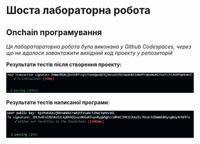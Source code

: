 # Шоста лабораторна робота

## Onchain програмування

_Ця лаборатораторна робота була виконана у Github Codespaces, через що не вдалося завантажити вихідний код проекту у репозиторій_ 

**Результати тестів після створення проекту:**

<p>
  <img src="./img/result1.png">
</p>

**Результати тестів написаної програми:**

<p>
  <img src="./img/result2.png">
</p>